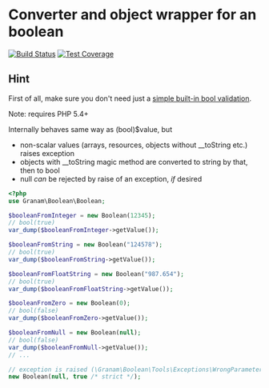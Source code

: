 # Converter and object wrapper for an boolean

[![Build Status](https://travis-ci.org/jaroslavtyc/granam-boolean.svg?branch=master)](https://travis-ci.org/jaroslavtyc/granam-boolean)
[![Test Coverage](https://codeclimate.com/github/jaroslavtyc/granam-boolean/badges/coverage.svg)](https://codeclimate.com/github/jaroslavtyc/granam-boolean/coverage)

## Hint
First of all, make sure you don't need just a [simple  built-in bool validation](http://php.net/manual/en/function.filter-var.php).

Note: requires PHP 5.4+

Internally behaves same way as (bool)$value, but
- non-scalar values (arrays, resources, objects without \_\_toString etc.) raises exception
- objects with \_\_toString magic method are converted to string by that, then to bool
- null *can* be rejected by raise of an exception, *if* desired

```php
<?php
use Granam\Boolean\Boolean;

$booleanFromInteger = new Boolean(12345);
// bool(true)
var_dump($booleanFromInteger->getValue());

$booleanFromString = new Boolean("124578");
// bool(true)
var_dump($booleanFromString->getValue());

$booleanFromFloatString = new Boolean("987.654");
// bool(true)
var_dump($booleanFromFloatString->getValue());

$booleanFromZero = new Boolean(0);
// bool(false)
var_dump($booleanFromZero->getValue());

$booleanFromNull = new Boolean(null);
// bool(false)
var_dump($booleanFromNull->getValue());
// ...

// exception is raised (\Granam\Boolean\Tools\Exceptions\WrongParameterType)
new Boolean(null, true /* strict */);

```
